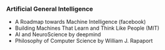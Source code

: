 

### Artificial General Intelligence 
  - A Roadmap towards Machine Intelligence (facebook)
  - Building Machines That Learn and Think Like People (MIT)
  - AI and NeuroScience by deepmind
  - Philosophy of Computer Science by William J. Rapaport
